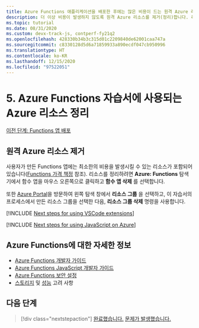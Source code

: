```yaml
---
title: Azure Functions 애플리케이션을 배포한 후에는 많은 비용이 드는 원격 Azure 리소스 삭제
description: 더 이상 비용이 발생하지 않도록 원격 Azure 리소스를 제거(정리)합니다. 리소스를 정리하려면 Azure Functions 탐색기에서 함수 앱을 마우스 오른쪽 단추로 클릭하고 **함수 앱 삭제** 를 선택합니다.
ms.topic: tutorial
ms.date: 08/31/2020
ms.custom: devx-track-js, contperf-fy21q2
ms.openlocfilehash: 428330b34b3c315d01c2209840de62001caa747a
ms.sourcegitcommit: c8330128d5d6a71859933a890ecdf047cb950996
ms.translationtype: HT
ms.contentlocale: ko-KR
ms.lasthandoff: 12/15/2020
ms.locfileid: "97522051"
---
```

# <a name="5-clean-up-azure-resources-for-azure-functions-tutorial"></a>5. Azure Functions 자습서에 사용되는 Azure 리소스 정리

[이전 단계: Functions 앱 배포](tutorial-vscode-serverless-node-deploy-hosting.md)

## <a name="remove-remote-azure-resources"></a>원격 Azure 리소스 제거

사용자가 만든 Functions 앱에는 최소한의 비용을 발생시킬 수 있는 리소스가 포함되어 있습니다([Functions 가격 책정](https://azure.microsoft.com/pricing/details/functions/) 참조). 리소스를 정리하려면 **Azure: Functions** 탐색기에서 함수 앱을 마우스 오른쪽으로 클릭하고 **함수 앱 삭제** 를 선택합니다.

또한 [Azure Portal](https://portal.azure.com)을 방문하여 왼쪽 탐색 창에서 **리소스 그룹** 을 선택하고, 이 자습서의 프로세스에서 만든 리소스 그룹을 선택한 다음, **리소스 그룹 삭제** 명령을 사용합니다.

[!INCLUDE [Next steps for using VSCode extensions](../includes/tutorial-next-steps-vscode-extensions.md)]

[!INCLUDE [Next steps for using JavaScript on Azure](../includes/tutorial-next-steps-js-azure.md)]

## <a name="learn-more-about-azure-functions"></a>Azure Functions에 대한 자세한 정보

* [Azure Functions 개발자 가이드](/azure/azure-functions/functions-reference)
* [Azure Functions JavaScript 개발자 가이드](/azure/azure-functions/functions-reference-node)
* [Azure Functions 보안 설정](/azure/azure-functions/security-concepts)
* [스토리지](/azure/azure-functions/storage-considerations) 및 [성능](/azure/azure-functions/functions-best-practices) 고려 사항

## <a name="next-steps"></a>다음 단계

> [!div class="nextstepaction"]
> [완료했습니다.](../how-to/develop-serverless-apps.md) [문제가 발생했습니다.](https://www.research.net/r/PWZWZ52?tutorial=node-deployment-azurefunctions&step=clean-up-resources)
